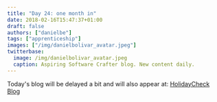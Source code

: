 ```yaml
---
title: "Day 24: one month in"
date: 2018-02-16T15:47:37+01:00
draft: false
authors: ["danielbe"]
tags: ["apprenticeship"]
images: ["/img/danielbolivar_avatar.jpeg"]
twitterbase: 
  image: /img/danielbolivar_avatar.jpeg
  caption: Aspiring Software Crafter blog. New content daily.
---
```


Today's blog will be delayed a bit and will also appear at: [HolidayCheck Blog](http://techblog.holidaycheck.com/)
